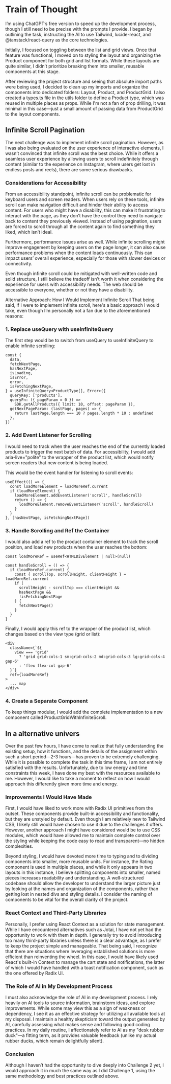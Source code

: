 # Train of Thought

I’m using ChatGPT’s free version to speed up the development process, though I still need to be precise with the prompts I provide. I began by outlining the task, instructing the AI to use Tailwind, lucide-react, and @tanstack/react-query as the core technologies.

Initially, I focused on toggling between the list and grid views. Once that feature was functional, I moved on to styling the layout and organizing the Product component for both grid and list formats. While these layouts are quite similar, I didn’t prioritize breaking them into smaller, reusable components at this stage.

After reviewing the project structure and seeing that absolute import paths were being used, I decided to clean up my imports and organize the components into dedicated folders: Layout, Product, and ProductGrid. I also created a types.ts file in the utils folder to define a Product type, which was reused in multiple places as props. While I'm not a fan of prop drilling, it was minimal in this case—just a small amount of passing data from ProductGrid to the layout components.

## Infinite Scroll Pagination

The next challenge was to implement infinite scroll pagination. However, as I was also being evaluated on the user experience of interactive elements, I wasn’t convinced that infinite scroll was the best choice. While it offers a seamless user experience by allowing users to scroll indefinitely through content (similar to the experience on Instagram, where users get lost in endless posts and reels), there are some serious drawbacks.

### Considerations for Accessibility

From an accessibility standpoint, infinite scroll can be problematic for keyboard users and screen readers. When users rely on these tools, infinite scroll can make navigation difficult and hinder their ability to access content. For users who might have a disability, this can make it frustrating to interact with the page, as they don’t have the control they need to navigate back to content they previously viewed. Instead of using pagination, users are forced to scroll through all the content again to find something they liked, which isn’t ideal.

Furthermore, performance issues arise as well. While infinite scrolling might improve engagement by keeping users on the page longer, it can also cause performance problems when the content loads continuously. This can impact users’ overall experience, especially for those with slower devices or connectivity.

Even though infinite scroll could be mitigated with well-written code and solid structure, I still believe the tradeoff isn’t worth it when considering the experience for users with accessibility needs. The web should be accessible to everyone, whether or not they have a disability.

Alternative Approach: How I Would Implement Infinite Scroll
That being said, if I were to implement infinite scroll, here's a basic approach I would take, even though I’m personally not a fan due to the aforementioned reasons:

### 1. Replace useQuery with useInfiniteQuery

The first step would be to switch from useQuery to useInfiniteQuery to enable infinite scrolling:

```tsx
const {
  data,
  fetchNextPage,
  hasNextPage,
  isLoading,
  isError,
  error,
  isFetchingNextPage,
} = useInfiniteQuery<ProductType[], Error>({
  queryKey: ['products'],
  queryFn: ({ pageParam = 0 }) =>
    SDK.getAllProducts({ limit: 10, offset: pageParam }),
  getNextPageParam: (lastPage, pages) => {
    return lastPage.length === 10 ? pages.length * 10 : undefined
  },
})
```

### 2. Add Event Listener for Scrolling

I would need to track when the user reaches the end of the currently loaded products to trigger the next batch of data. For accessibility, I would add aria-live="polite" to the wrapper of the product list, which would notify screen readers that new content is being loaded.

This would be the event handler for listening to scroll events:

```tsx
useEffect(() => {
  const loadMoreElement = loadMoreRef.current
  if (loadMoreElement) {
    loadMoreElement.addEventListener('scroll', handleScroll)
    return () => {
      loadMoreElement.removeEventListener('scroll', handleScroll)
    }
  }
}, [hasNextPage, isFetchingNextPage])
```

### 3. Handle Scrolling and Ref the Container

I would also add a ref to the product container element to track the scroll position, and load new products when the user reaches the bottom:

```tsx
const loadMoreRef = useRef<HTMLDivElement | null>(null)

const handleScroll = () => {
  if (loadMoreRef.current) {
    const { scrollTop, scrollHeight, clientHeight } = loadMoreRef.current
    if (
      scrollHeight - scrollTop === clientHeight &&
      hasNextPage &&
      !isFetchingNextPage
    ) {
      fetchNextPage()
    }
  }
}
```

Finally, I would apply this ref to the wrapper of the product list, which changes based on the view type (grid or list):

```tsx
<div
  className={`${
    view === 'grid'
      ? 'grid grid-cols-1 sm:grid-cols-2 md:grid-cols-3 lg:grid-cols-4 gap-6'
      : 'flex flex-col gap-6'
  }`}
  ref={loadMoreRef}
>
  ... map
</div>
```

### 4. Create a Separate Component

To keep things modular, I would add the complete implementation to a new component called ProductGridWithInfiniteScroll.

## In a alternative univers

Over the past few hours, I have come to realize that fully understanding the existing setup, how it functions, and the details of the assignment within such a short period—2-3 hours—has proven to be extremely challenging. While it is possible to complete the task in this time frame, I am not entirely satisfied with the results. Unfortunately, due to low energy and time constraints this week, I have done my best with the resources available to me. However, I would like to take a moment to reflect on how I would approach this differently given more time and energy.

### Improvements I Would Have Made

First, I would have liked to work more with Radix UI primitives from the outset. These components provide built-in accessibility and functionality, but they are unstyled by default. Even though I am relatively new to Tailwind CSS, I likely still would have chosen to use it due to the challenges it offers. However, another approach I might have considered would be to use CSS modules, which would have allowed me to maintain complete control over the styling while keeping the code easy to read and transparent—no hidden complexities.

Beyond styling, I would have devoted more time to typing and to dividing components into smaller, more reusable units. For instance, the Rating component is used in multiple places, and while it only appears in two layouts in this instance, I believe splitting components into smaller, named pieces increases readability and understanding. A well-structured codebase should allow the developer to understand the larger picture just by looking at the names and organization of the components, rather than getting lost in nested divs and styling details. I consider the naming of components to be vital for the overall clarity of the project.

### React Context and Third-Party Libraries

Personally, I prefer using React Context as a solution for state management. While I have encountered alternatives such as Jotai, I have not yet had the opportunity to work with them in depth. I generally try to avoid introducing too many third-party libraries unless there is a clear advantage, as I prefer to keep the project simple and manageable. That being said, I recognize that there are situations where leveraging established solutions is more efficient than reinventing the wheel. In this case, I would have likely used React's built-in Context to manage the cart state and notifications, the latter of which I would have handled with a toast notification component, such as the one offered by Radix UI.

### The Role of AI in My Development Process

I must also acknowledge the role of AI in my development process. I rely heavily on AI tools to source information, brainstorm ideas, and explore improvements. While some may view this as a sign of weakness or dependency, I see it as an effective strategy for utilizing all available tools at my disposal. I maintain a healthy skepticism toward the output generated by AI, carefully assessing what makes sense and following good coding practices. In my daily routine, I affectionately refer to AI as my "desk rubber duck"—a fitting term, as it provides valuable feedback (unlike my actual rubber ducks, which remain delightfully silent).

### Conclusion

Although I haven’t had the opportunity to dive deeply into Challenge 2 yet, I would approach it in much the same way as I did Challenge 1, using the same methodology and best practices outlined above.
